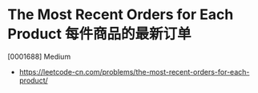 # The Most Recent Orders for Each Product 每件商品的最新订单

[0001688] Medium

- https://leetcode-cn.com/problems/the-most-recent-orders-for-each-product/
